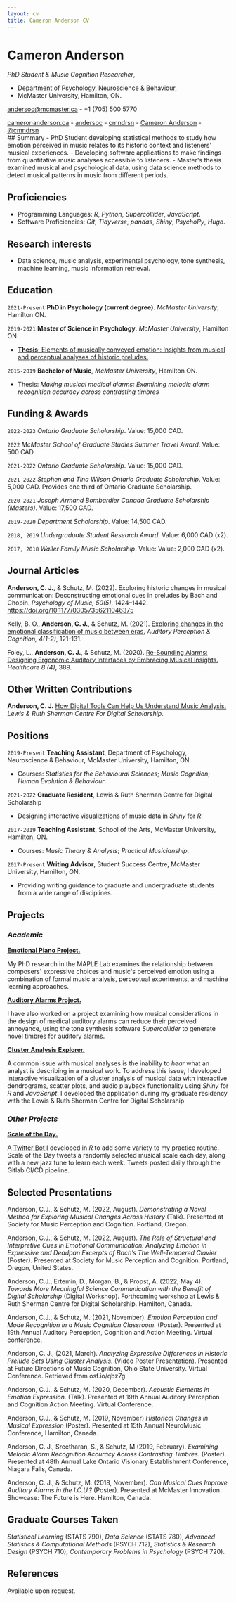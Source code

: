 ```yaml
---
layout: cv
title: Cameron Anderson CV
---
```

# Cameron Anderson
*PhD Student & Music Cognition Researcher*, 
- Department of Psychology, Neuroscience & Behaviour, 
- McMaster University, Hamilton, ON.

<a href="andersoc@mcmaster.ca">andersoc@mcmaster.ca</a> - +1 (705) 500 5770
 
<div id="webaddress">
  <a href="https://cameronanderson.ca" target="_blank"><i class="fas fa-home"></i> cameronanderson.ca</a> - 
  <a href="https://gitlab.com/andersoc" target="_blank"><i class="fab fa-gitlab"></i> andersoc</a> - 
  <a href="https://www.linkedin.com/in/cmndrsn/" target="_blank"><i class="fab fa-linkedin"></i> cmndrsn</a> - 
  <a href="https://open.spotify.com/artist/1MdjdQbdns4hpnV7oymZsC" target="_blank"><i class="fab fa-spotify"></i> Cameron Anderson</a> - 
  <a href="https://twitter.com/cmndrsn" target="_blank"><i class="fab fa-twitter"></i> @cmndrsn</a>
</div>
## Summary
-   PhD Student developing statistical methods to study how emotion perceived in music relates to its historic context and listeners' musical experiences.
- Developing software applications to make findings from quantitative music analyses accessible to listeners.
- Master's thesis examined musical and psychological data, using data science methods to detect musical patterns in music from different periods.

## Proficiencies

- Programming Languages: *R*, *Python*, *Supercollider*, *JavaScript*.
- Software Proficiencies: *Git*, *Tidyverse*, *pandas*, *Shiny*, *PsychoPy*, *Hugo*.

## Research interests

-   Data science, music analysis, experimental psychology, tone synthesis, machine learning, music information retrieval.

## Education

`2021-Present`
**PhD in Psychology (current degree)**. *McMaster University*, Hamilton ON.

`2019-2021`
**Master of Science in Psychology**. *McMaster University*, Hamilton ON.
- <a href="https://macsphere.mcmaster.ca/handle/11375/27012" target="_blank"><b>Thesis</b>: Elements of musically conveyed emotion: Insights from musical and perceptual analyses of historic preludes.</a>

`2015-2019`
**Bachelor of Music**, *McMaster University*, Hamilton ON.
- Thesis: *Making musical medical alarms: Examining melodic alarm recognition accuracy across contrasting timbres*

## Funding & Awards

`2022-2023`
*Ontario Graduate Scholarship*. Value: 15,000 CAD.

`2022`
*McMaster School of Graduate Studies Summer Travel Award*. Value: 500 CAD.

`2021-2022`
*Ontario Graduate Scholarship*. Value: 15,000 CAD.

`2021-2022`
*Stephen and Tina Wilson Ontario Graduate Scholarship*. Value: 5,000 CAD.
Provides one third of Ontario Graduate Scholarship.

`2020-2021`
*Joseph Armand Bombardier Canada Graduate Scholarship (Masters)*. Value: 17,500 CAD.

`2019-2020`
*Department Scholarship*. Value: 14,500 CAD.

`2018, 2019`
*Undergraduate Student Research Award*. Value: 6,000 CAD (x2).

`2017, 2018`
*Waller Family Music Scholarship*. Value: Value: 2,000 CAD (x2).

## Journal Articles

**Anderson, C. J.**, & Schutz, M. (2022). Exploring historic changes in musical communication: Deconstructing emotional cues in preludes by Bach and Chopin. *Psychology of Music, 50(5)*, 1424–1442. https://doi.org/10.1177/03057356211046375


Kelly, B. O., **Anderson, C. J.**, & Schutz, M. (2021). <a href="https://www.tandfonline.com/doi/full/10.1080/25742442.2021.1988422" target="_blank"> Exploring changes in the emotional classification of music between eras.</a> *Auditory Perception & Cognition, 4(1-2)*, 121-131.

Foley, L., **Anderson, C. J.**, & Schutz, M. (2020). <a href="https://www.mdpi.com/2227-9032/8/4/389" target="_blank"> Re-Sounding Alarms: Designing Ergonomic Auditory Interfaces by Embracing Musical Insights.</a> *Healthcare 8 (4)*, 389.

## Other Written Contributions

**Anderson, C. J.** <a href="https://scds.ca/how-digital-tools-can-help-us-understand-music-analysis/" target="_blank"> How Digital Tools Can Help Us Understand Music Analysis.</a> *Lewis & Ruth Sherman Centre For Digital Scholarship*.

## Positions

`2019-Present`
__Teaching Assistant__, Department of Psychology, Neuroscience & Behaviour,
McMaster University, Hamilton, ON.
- Courses: *Statistics for the Behavioural Sciences*; *Music Cognition*; *Human Evolution & Behaviour*.

`2021-2022`
__Graduate Resident__, Lewis & Ruth Sherman Centre for Digital Scholarship
- Designing interactive visualizations of music data in *Shiny* for *R*.

`2017-2019`
__Teaching Assistant__, School of the Arts, McMaster University, Hamilton, ON.
- Courses: *Music Theory & Analysis*; *Practical Musicianship*.

`2017-Present`
__Writing Advisor__, Student Success Centre, McMaster University, Hamilton, ON.
- Providing writing guidance to graduate and undergraduate students from a wide range of disciplines.

## Projects

### *Academic* 

**<a href="https://maplelab.net/overview/music-and-emotion/" target="_blank"> Emotional Piano Project.</a>**

My PhD research in the MAPLE Lab examines the relationship between composers' expressive choices and music's perceived emotion using a combination of formal music analysis, perceptual experiments, and machine learning approaches.

**<a href="https://maplelab.net/overview/auditory-alarms/" target="_blank"> Auditory Alarms Project.</a>**

I have also worked on a project examining how musical considerations in the design of medical auditory alarms can reduce their perceived annoyance, using the tone synthesis software *Supercollider* to generate novel timbres for auditory alarms.

**<a href="https://cmndrsn.shinyapps.io/clusterappgitlab/" target="_blank">Cluster Analysis Explorer.</a>**

A common issue with musical analyses is the inability to *hear* what an analyst is describing in a musical work. To address this issue, I developed interactive visualization of a cluster analysis of musical data with interactive dendrograms, scatter plots, and audio playback functionality using *Shiny* for *R* and *JavaScript*. I developed the application during my graduate residency with the Lewis & Ruth Sherman Centre for Digital Scholarship.

### *Other Projects*

**<a href="https://gitlab.com/andersoc/practice-scheduler" target="_blank"><i class="fab fa-gitlab"></i> Scale of the Day.</a>**

A <a href="https://twitter.com/scaleoftheday" target="_blank"> Twitter Bot </a> I developed in *R* to add some variety to my practice routine. Scale of the Day tweets a randomly selected musical scale each day, along with a new jazz tune to learn each week. Tweets posted daily through the Gitlab CI/CD pipeline.

## Selected Presentations

Anderson, C.J., & Schutz, M. (2022, August). *Demonstrating a Novel Method for Exploring Musical Changes Across History* (Talk). Presented at Society for Music Perception and Cognition. Portland, Oregon.

Anderson, C.J., & Schutz, M. (2022, August). *The Role of Structural and Interpretive Cues in Emotional Communication: Analyzing Emotion in Expressive and Deadpan Excerpts of Bach’s The Well-Tempered Clavier* (Poster). Presented at Society for Music Perception and Cognition. Portland, Oregon, United States.

Anderson, C.J., Ertemin, D., Morgan, B., & Propst, A. (2022, May 4). *Towards More Meaningful Science Communication with the Benefit of Digital Scholarship* (Digital Workshop). Forthcoming workshop at Lewis & Ruth Sherman Centre for Digital Scholarship. Hamilton, Canada.

Anderson, C.J., & Schutz, M. (2021, November). *Emotion Perception and Mode Recognition in a Music Cognition Classroom.* (Poster). Presented at 19th Annual Auditory Perception, Cognition and Action Meeting. Virtual conference.

Anderson, C. J., (2021, March). *Analyzing Expressive Differences in Historic Prelude Sets Using Cluster Analysis.* (Video Poster Presentation). Presented at Future Directions of Music Cognition, Ohio State University. Virtual Conference. Retrieved from osf.io/qbz7g

Anderson, C.J., & Schutz, M. (2020, December). *Acoustic Elements in Emotion Expression.* (Talk). Presented at 19th Annual Auditory Perception and Cognition Action Meeting. Virtual Conference.

Anderson, C.J., & Schutz, M. (2019, November) *Historical Changes in Musical Expression* (Poster). Presented at 15th Annual NeuroMusic Conference, Hamilton, Canada.

Anderson, C. J., Sreetharan, S., & Schutz, M (2019, February). *Examining Melodic Alarm Recognition Accuracy Across Contrasting Timbres.* (Poster). Presented at 48th Annual Lake Ontario Visionary Establishment Conference, Niagara Falls, Canada.

Anderson, C. J., & Schutz, M. (2018, November). *Can Musical Cues Improve Auditory Alarms in the I.C.U.?* (Poster). Presented at McMaster Innovation Showcase: The Future is Here. Hamilton, Canada.

## Graduate Courses Taken

*Statistical Learning* (STATS 790), *Data Science* (STATS 780), *Advanced Statistics & Computational Methods* (PSYCH 712), *Statistics & Research Design* (PSYCH 710), *Contemporary Problems in Psychology* (PSYCH 720). 

## References

Available upon request.


<!-- ### Footer

Last updated: Jan 2022 -->


